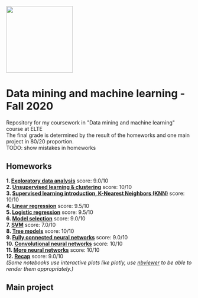 <img src="https://ttkhok.elte.hu/sites/default/files/mindentudas-egyeteme/elte_cimer_ff.jpg" height="180" />

# Data mining and machine learning - Fall 2020
Repository for my coursework in "Data mining and machine learning" course at ELTE<br>
The final grade is determined by the result of the homeworks and one main project in 80/20 proportion.<br>
TODO: show mistakes in homeworks
## Homeworks
**1. [Exploratory data analysis](https://github.com/szmate00/elte_physdm/blob/master/Homework%201/01_hw_solution.ipynb)** score: 9.0/10<br>
**2. [Unsupervised learning & clustering](https://github.com/szmate00/elte_physdm/blob/master/Homework%202/02_unsup_cluster_hw.ipynb)** score: 10/10<br>
**3. [Supervised learning introduction, K-Nearest Neighbors (KNN)](https://github.com/szmate00/elte_physdm/blob/master/Homework%203/03_knn_hw.ipynb)** score: 10/10<br>
**4. [Linear regression](https://github.com/szmate00/elte_physdm/blob/master/Homework%204/04_linreg_hw.ipynb)** score: 9.5/10<br>
**5. [Logistic regression](https://github.com/szmate00/elte_physdm/blob/master/Homework%205/05_logreg_hw.ipynb)** score: 9.5/10<br>
**6. [Model selection](https://github.com/szmate00/elte_physdm/blob/master/Homework%206/06_modelselection_hw.ipynb)** score: 9.0/10<br>
**7. [SVM](https://github.com/szmate00/elte_physdm/blob/master/Homework%207/lab07.ipynb)** score: 7.0/10<br>
**8. [Tree models](https://github.com/szmate00/elte_physdm/blob/master/Homework%208/08_tree_models_hw.ipynb)** score: 10/10<br>
**9. [Fully connected neural networks](https://github.com/szmate00/elte_physdm/blob/master/Homework%209/09_colab.ipynb)** score: 9.0/10<br>
**10. [Convolutional neural networks](https://github.com/szmate00/elte_physdm/blob/master/Homework%2010/10_colab.ipynb)** score: 10/10<br>
**11. [More neural networks](https://github.com/szmate00/elte_physdm/blob/master/Homework%2011/11_colab.ipynb)** score: 10/10<br>
**12. [Recap](https://github.com/szmate00/elte_physdm/blob/master/Homework%2012/hw12.ipynb)** score: 9.0/10<br>
*(Some notebooks use interactive plots like plotly, use [nbviewer](https://nbviewer.jupyter.org/) to be able to render them appropriately.)*
## Main project

